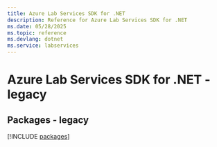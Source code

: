 ```yaml
---
title: Azure Lab Services SDK for .NET
description: Reference for Azure Lab Services SDK for .NET
ms.date: 05/28/2025
ms.topic: reference
ms.devlang: dotnet
ms.service: labservices
---
```

# Azure Lab Services SDK for .NET - legacy
## Packages - legacy
[!INCLUDE [packages](lab-services-index.md)]